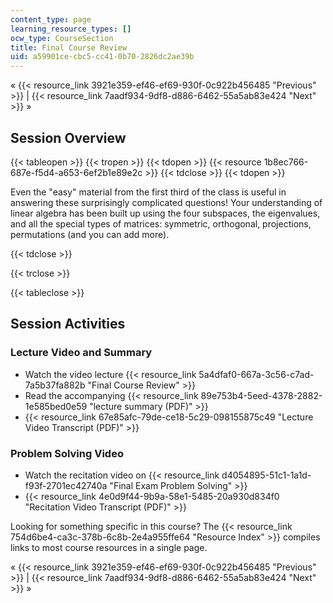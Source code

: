 ```yaml
---
content_type: page
learning_resource_types: []
ocw_type: CourseSection
title: Final Course Review
uid: a59901ce-cbc5-cc41-0b70-2826dc2ae39b
---
```


« {{< resource_link 3921e359-ef46-ef69-930f-0c922b456485 "Previous" >}} | {{< resource_link 7aadf934-9df8-d886-6462-55a5ab83e424 "Next" >}} »

Session Overview
----------------

{{< tableopen >}}
{{< tropen >}}
{{< tdopen >}}
{{< resource 1b8ec766-687e-f5d4-a653-6ef2b1e89e2c >}}
{{< tdclose >}}
{{< tdopen >}}


Even the "easy" material from the first third of the class is useful in answering these surprisingly complicated questions! Your understanding of linear algebra has been built up using the four subspaces, the eigenvalues, and all the special types of matrices: symmetric, orthogonal, projections, permutations (and you can add more).


{{< tdclose >}}

{{< trclose >}}

{{< tableclose >}}

Session Activities
------------------

### Lecture Video and Summary

*   Watch the video lecture {{< resource_link 5a4dfaf0-667a-3c56-c7ad-7a5b37fa882b "Final Course Review" >}}
*   Read the accompanying {{< resource_link 89e753b4-5eed-4378-2882-1e585bed0e59 "lecture summary (PDF)" >}}
*   {{< resource_link 67e85afc-79de-ce18-5c29-098155875c49 "Lecture Video Transcript (PDF)" >}}

### Problem Solving Video

*   Watch the recitation video on {{< resource_link d4054895-51c1-1a1d-f93f-2701ec42740a "Final Exam Problem Solving" >}}
*   {{< resource_link 4e0d9f44-9b9a-58e1-5485-20a930d834f0 "Recitation Video Transcript (PDF)" >}}

Looking for something specific in this course? The {{< resource_link 754d6be4-ca3c-378b-6c8b-2e4a955ffe64 "Resource Index" >}} compiles links to most course resources in a single page.

« {{< resource_link 3921e359-ef46-ef69-930f-0c922b456485 "Previous" >}} | {{< resource_link 7aadf934-9df8-d886-6462-55a5ab83e424 "Next" >}} »